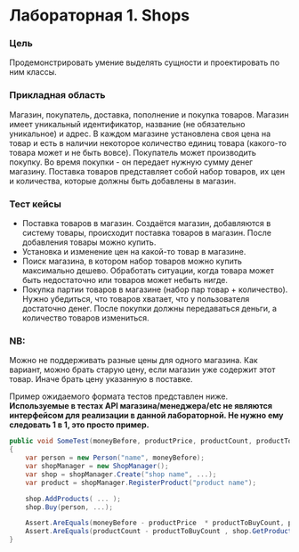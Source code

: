 # Лабораторная 1. Shops

### Цель
Продемонстрировать умение выделять сущности и проектировать по ним классы.

### Прикладная область
Магазин, покупатель, доставка, пополнение и покупка товаров. Магазин имеет уникальный идентификатор, название (не обязательно уникальное) и адрес. В каждом магазине установлена своя цена на товар и есть в наличии некоторое количество единиц товара (какого-то товара может и не быть вовсе). Покупатель может производить покупку. Во время покупки - он передает нужную сумму денег магазину. Поставка товаров представляет собой набор товаров, их цен и количества, которые должны быть добавлены в магазин.

### Тест кейсы
- Поставка товаров в магазин. Создаётся магазин, добавляются в систему товары, происходит поставка товаров в магазин. После добавления товары можно купить.
- Установка и изменение цен на какой-то товар в магазине.
- Поиск магазина, в котором набор товаров можно купить максимально дешево. Обработать ситуации, когда товара может быть недостаточно или товаров может небыть нигде.
- Покупка партии товаров в магазине (набор пар товар + количество). Нужно убедиться, что товаров хватает, что у пользователя достаточно денег. После покупки должны передаваться деньги, а количество товаров измениться.

### NB:
Можно не поддерживать разные цены для одного магазина. Как вариант, можно брать старую цену, если магазин уже содержит этот товар. Иначе брать цену указанную в поставке.

Пример ожидаемого формата тестов представлен ниже.<br>
**Используемые в тестах API магазина/менеджера/etc не являются интерфейсом для реализации в данной лабораторной. Не нужно ему следовать 1 в 1, это просто пример.**

```csharp
public void SomeTest(moneyBefore, productPrice, productCount, productToBuyCount)
{
    var person = new Person("name", moneyBefore);
    var shopManager = new ShopManager();
    var shop = shopManager.Create("shop name", ...);
    var product = shopManager.RegisterProduct("product name");

    shop.AddProducts( ... );
    shop.Buy(person, ...);

    Assert.AreEquals(moneyBefore - productPrice  * productToBuyCount, person.Money);
    Assert.AreEquals(productCount - productToBuyCount , shop.GetProductInfo(product).Count);
}
```